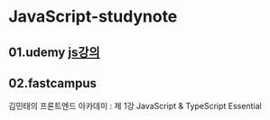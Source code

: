 # JavaScript-studynote
## 01.udemy [js강의](https://www.udemy.com/course/javascript-zw/)
## 02.fastcampus 
김민태의 프론트엔드 아카데미 : 제 1강 JavaScript & TypeScript Essential
